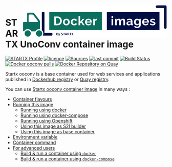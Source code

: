 <img align="right" src="https://raw.githubusercontent.com/startxfr/docker-images/master/travis/logo-small.svg?sanitize=true">

# STARTX UnoConv container image

[![STARTX Profile](https://img.shields.io/badge/provider-startx-green.svg)](https://github.com/startxfr) [![licence](https://img.shields.io/github/license/startxfr/docker-images.svg)](https://github.com/startxfr/docker-images) [![Sources](https://img.shields.io/badge/startx-docker--images-blue.svg)](https://github.com/startxfr/docker-images/tree/master/Services/ooconv/)
[![last commit](https://img.shields.io/github/last-commit/startxfr/docker-images.svg)](https://github.com/startxfr/docker-images) [![Build Status](https://travis-ci.org/startxfr/docker-images.svg?branch=master)](https://travis-ci.org/startxfr/docker-images) [![Docker ooconv pulls](https://img.shields.io/docker/pulls/startx/sv-ooconv)](https://hub.docker.com/r/startx/sv-ooconv) [![Docker Repository on Quay](https://quay.io/repository/startx/ooconv/status "Docker Repository on Quay")](https://quay.io/repository/startx/ooconv)

Startx ooconv is a base container used for web services and applications published in
[Dockerhub registry](https://hub.docker.com/u/startx) or [Quay registry](https://quay.io/startx).

You can use [Startx ooconv container image](https://docker-images.readthedocs.io/en/latest/Services/ooconv/) in many ways :

- [Container flavours](https://docker-images.readthedocs.io/en/latest/Services/ooconv/#container-flavours)
- [Running this image](https://docker-images.readthedocs.io/en/latest/Services/ooconv/#running-this-image)
  - [Running using docker](https://docker-images.readthedocs.io/en/latest/Services/ooconv/#running-using-docker)
  - [Running using docker-compose](https://docker-images.readthedocs.io/en/latest/Services/ooconv/#running-using-docker-compose)
  - [Running using Openshift](https://docker-images.readthedocs.io/en/latest/Services/ooconv/#running-using-openshift)
  - [Using this image as S2I builder](https://docker-images.readthedocs.io/en/latest/Services/ooconv/#using-this-image-as-s2i-builder)
  - [Using this image as base container](https://docker-images.readthedocs.io/en/latest/Services/ooconv/#using-this-image-as-base-container)
- [Environment variable](https://docker-images.readthedocs.io/en/latest/Services/ooconv/#environment-variable)
- [Container command](https://docker-images.readthedocs.io/en/latest/Services/ooconv/#container-command)
- [For advanced users](https://docker-images.readthedocs.io/en/latest/Services/ooconv/#for-advanced-users)
  - [Build & run a container using `docker`](https://docker-images.readthedocs.io/en/latest/Services/ooconv/#build--run-a-container-using-docker)
  - [Build & run a container using `docker-compose`](https://docker-images.readthedocs.io/en/latest/Services/ooconv/#build--run-a-container-using-docker-compose)

